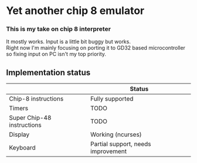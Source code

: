 # Yet another chip 8 emulator
### This is my take on chip 8 interpreter 

It mostly works. Input is a little bit buggy but works.  
Right now I'm mainly focusing on porting it to GD32 based microcontroller so fixing input on PC isn't my top priority.

## Implementation status

|                 | Status      |
|-----------------|-------------|
| Chip-8 instructions | Fully supported |
| Timers | TODO |
| Super Chip-48 instructions | TODO |
| Display | Working (ncurses) |
| Keyboard | Partial support, needs improvement |
